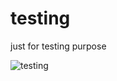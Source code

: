 # testing
just for testing purpose

![testing](https://imageog.flaticon.com/icons/png/512/1875/1875660.png?size=1200x630f&pad=10,10,10,10&ext=png&bg=FFFFFFFF)
